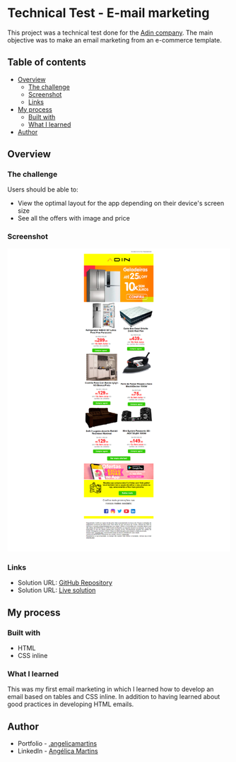 # Technical Test - E-mail marketing

This project was a technical test done for the [Adin company](https://www.adin.com.br/). The main objective was to make an email marketing from an e-commerce template.

## Table of contents

- [Overview](#overview)
  - [The challenge](#the-challenge)
  - [Screenshot](#screenshot)
  - [Links](#links)
- [My process](#my-process)
  - [Built with](#built-with)
  - [What I learned](#what-i-learned)
- [Author](#author)

## Overview

### The challenge

Users should be able to:

- View the optimal layout for the app depending on their device's screen size
- See all the offers with image and price

### Screenshot

![Screenshot](/img/screenshot.png)

### Links

- Solution URL: [GitHub Repository](https://github.com/angelicamarttins/email-mkt/)
- Solution URL: [Live solution](https://angelicamarttins.github.io/email-mkt/)

## My process

### Built with

- HTML
- CSS inline

### What I learned

This was my first email marketing in which I learned how to develop an email based on tables and CSS inline. In addition to having learned about good practices in developing HTML emails.

## Author

- Portfolio - [.angelicamartins](https://angelicamarttins.github.io/portfolio/)
- LinkedIn - [Angélica Martins](https://www.linkedin.com/in/marttinsangelica/)
